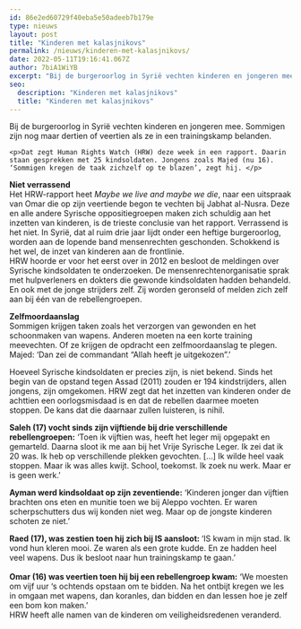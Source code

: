 ```yaml
---
id: 86e2ed60729f40eba5e50adeeb7b179e
type: nieuws
layout: post
title: "Kinderen met kalasjnikovs"
permalink: /nieuws/kinderen-met-kalasjnikovs/
date: 2022-05-11T19:16:41.067Z
author: 7biA1WiYB
excerpt: "Bij de burgeroorlog in Syrië vechten kinderen en jongeren mee. Sommigen zijn nog maar dertien of veertien als ze in een trainingskamp belanden.  "
seo:
  description: "Kinderen met kalasjnikovs"
  title: "Kinderen met kalasjnikovs"
---
```

Bij de burgeroorlog in Syrië vechten kinderen en jongeren mee. Sommigen zijn nog maar dertien of veertien als ze in een trainingskamp belanden.  

    <p>Dat zegt Human Rights Watch (HRW) deze week in een rapport. Daarin staan gesprekken met 25 kindsoldaten. Jongens zoals Majed (nu 16). ‘Sommigen kregen de taak zichzelf op te blazen’, zegt hij. </p>
<p><strong>Niet verrassend </strong><br>Het HRW-rapport heet <em>Maybe we live and maybe we die</em>, naar een uitspraak van Omar die op zijn veertiende begon te vechten bij Jabhat al-Nusra. Deze en alle andere Syrische oppositiegroepen maken zich schuldig aan het inzetten van kinderen, is de trieste conclusie van het rapport. Verrassend is het niet. In Syrië, dat al ruim drie jaar lijdt onder een heftige burgeroorlog, worden aan de lopende band mensenrechten geschonden. Schokkend is het wel, de inzet van kinderen aan de frontlinie. <br>HRW hoorde er voor het eerst over in 2012 en besloot de meldingen over Syrische kindsoldaten te onderzoeken. De mensenrechtenorganisatie sprak met hulpverleners en dokters die gewonde kindsoldaten hadden behandeld. En ook met de jonge strijders zelf. Zij worden geronseld of melden zich zelf aan bij één van de rebellengroepen.</p>
<p><strong>Zelfmoordaanslag </strong><br>Sommigen krijgen taken zoals het verzorgen van gewonden en het schoonmaken van wapens. Anderen moeten na een korte training meevechten. Of ze krijgen de opdracht een zelfmoordaanslag te plegen. Majed: ‘Dan zei de commandant “Allah heeft je uitgekozen”.’</p>
<p>Hoeveel Syrische kindsoldaten er precies zijn, is niet bekend. Sinds het begin van de opstand tegen Assad (2011) zouden er 194 kindstrijders, allen jongens, zijn omgekomen. HRW zegt dat het inzetten van kinderen onder de achttien een oorlogsmisdaad is en dat de rebellen daarmee moeten stoppen. De kans dat die daarnaar zullen luisteren, is nihil.</p>
<p><strong>Saleh (17) vocht sinds zijn vijftiende bij drie verschillende rebellengroepen:</strong> ‘Toen ik vijftien was, heeft het leger mij opgepakt en gemarteld. Daarna sloot ik me aan bij het Vrije Syrische Leger. Ik zei dat ik 20 was. Ik heb op verschillende plekken gevochten. […] Ik wilde heel vaak stoppen. Maar ik was alles kwijt. School, toekomst. Ik zoek nu werk. Maar er is geen werk.’ </p>
<p><strong>Ayman werd kindsoldaat op zijn zeventiende:</strong> ‘Kinderen jonger dan vijftien brachten ons eten en munitie toen we bij Aleppo vochten. Er waren scherpschutters dus wij konden niet weg. Maar op de jongste kinderen schoten ze niet.’</p>
<p><strong>Raed (17), was zestien toen hij zich bij IS aansloot: </strong>‘IS kwam in mijn stad. Ik vond hun kleren mooi. Ze waren als een grote kudde. En ze hadden heel veel wapens. Dus ik besloot naar hun trainingskamp te gaan.’<br> <br><strong>Omar (16) was veertien toen hij bij een rebellengroep kwam:</strong> ‘We moesten om vijf uur ‘s ochtends opstaan om te bidden. Na het ontbijt kregen we les in omgaan met wapens, dan koranles, dan bidden en dan lessen hoe je zelf een bom kon maken.’<br>HRW heeft alle namen van de kinderen om veiligheidsredenen veranderd. </p>  

